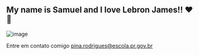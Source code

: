 ## My name is Samuel and I love Lebron James!! ❤️ 🏀
![image](https://media1.tenor.com/m/tlmoUdczfdkAAAAC/lebron-james-lebron.gif)




Entre em contato comigo pina.rodrigues@escola.pr.gov.br
